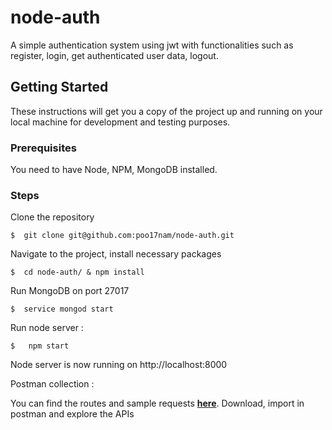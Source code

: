 # node-auth

A simple authentication system using jwt with functionalities such as register, login, get authenticated user data, logout.

## Getting Started

These instructions will get you a copy of the project up and running on your local machine for development and testing purposes.

### Prerequisites

You need to have Node, NPM, MongoDB installed.

### Steps

Clone the repository
```
$  git clone git@github.com:poo17nam/node-auth.git
```

Navigate to the project, install necessary packages
```
$  cd node-auth/ & npm install
```

Run MongoDB on port 27017
```
$  service mongod start
```

Run node server :
```
$   npm start
```

Node server is now running on http://localhost:8000

Postman collection :

You can find the routes and sample requests **[here](https://github.com/poo17nam/node-auth/blob/main/node-auth.postman_collection.json)**.
Download, import in postman and explore the APIs
